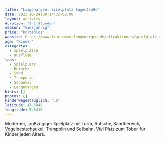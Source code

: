 ```yaml
---
title: "Langenargen: Spielplatz Sägestraße"
date: 2023-10-24T00:14:32+02:00
layout: activity
duration: "1-2 Stunden"
season: "Ganzjährig"
price: "kostenlos"
website: https://www.tourismus-langenargen.de/attraktionen/spielplatz-saegestrasse-oberdorf-48bfc85f62
age: "Kinder"
categories:
  - spielplätze
  - ausflüge
tags:
  - Spielplatz
  - Rutsche
  - Sand
  - Trampolin
  - Schaukel
  - Langenargen
hints: []
photos: []
kinderwagentauglich: "Ja"
latitude: 47.6049
longitude: 9.5410
---
```


Moderner, großzügiger Spielplatz mit Turm, Rutsche, Sandbereich, Vogelnestschaukel, Trampolin und Seilbahn. Viel Platz zum Toben für Kinder jeden Alters.
